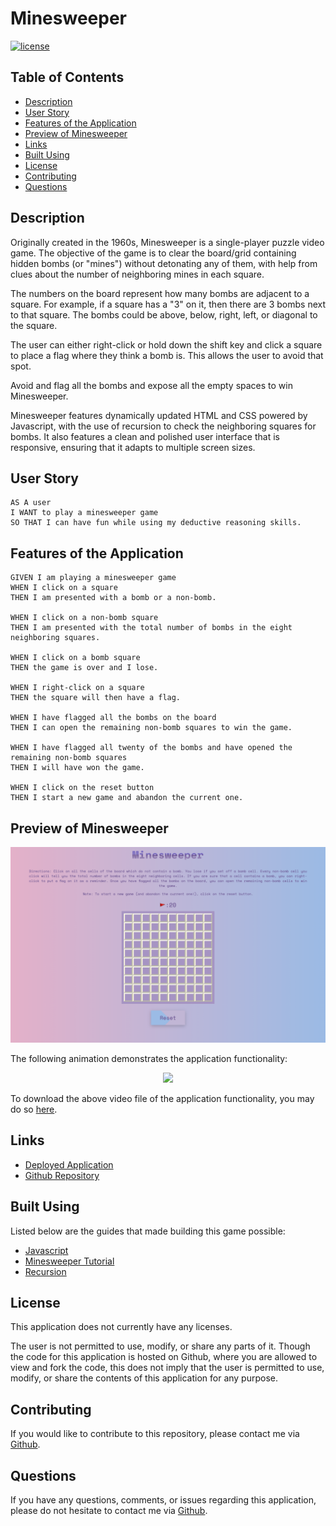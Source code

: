 # Minesweeper

[![license](https://img.shields.io/badge/license-Unlicense-blue.svg)](http://unlicense.org/)

## Table of Contents
*  [Description](#description)
*  [User Story](#user-story)
*  [Features of the Application](#features-of-the-application)
*  [Preview of Minesweeper](#preview-of-minesweeper)
*  [Links](#links)
*  [Built Using](built-using)
*  [License](#license)
*  [Contributing](#contributing)
*  [Questions](#questions)

## Description

Originally created in the 1960s, Minesweeper is a single-player puzzle video game. The objective of the game is to clear the board/grid containing hidden bombs (or "mines") without detonating any of them, with help from clues about the number of neighboring mines in each square.

The numbers on the board represent how many bombs are adjacent to a square. For example, if a square has a "3" on it, then there are 3 bombs next to that square. The bombs could be above, below, right, left, or diagonal to the square.

The user can either right-click or hold down the shift key and click a square to place a flag where they think a bomb is. This allows the user to avoid that spot.

Avoid and flag all the bombs and expose all the empty spaces to win Minesweeper.

Minesweeper features dynamically updated HTML and CSS powered by Javascript, with the use of recursion to check the neighboring squares for bombs. It also features a clean and polished user interface that is responsive, ensuring that it adapts to multiple screen sizes.

## User Story
~~~
AS A user  
I WANT to play a minesweeper game  
SO THAT I can have fun while using my deductive reasoning skills.  
~~~

## Features of the Application
~~~
GIVEN I am playing a minesweeper game  
WHEN I click on a square  
THEN I am presented with a bomb or a non-bomb.  

WHEN I click on a non-bomb square  
THEN I am presented with the total number of bombs in the eight neighboring squares.  

WHEN I click on a bomb square  
THEN the game is over and I lose.  

WHEN I right-click on a square  
THEN the square will then have a flag.  

WHEN I have flagged all the bombs on the board  
THEN I can open the remaining non-bomb squares to win the game.  

WHEN I have flagged all twenty of the bombs and have opened the remaining non-bomb squares  
THEN I will have won the game.  

WHEN I click on the reset button  
THEN I start a new game and abandon the current one.  
~~~

## Preview of Minesweeper

![Minesweeper Preview](assets/images/minesweeperPreview.png)

The following animation demonstrates the application functionality:

<p align="center">
  <img src="assets/videos/minesweeperFunctionalityPreview.gif">
</p>

To download the above video file of the application functionality, you may do so [here](https://github.com/rh9891/Minesweeper/blob/master/assets/videos/minesweeperFunctionalityPreview.mp4).

## Links
- [Deployed Application](https://rh9891.github.io/Minesweeper/)
- [Github Repository](https://github.com/rh9891/Minesweeper)

## Built Using

Listed below are the guides that made building this game possible:

* [Javascript](https://developer.mozilla.org/en-US/docs/Web/JavaScript/Guide)
* [Minesweeper Tutorial](https://www.youtube.com/watch?v=rxdGAKRndz8)
* [Recursion](https://developer.mozilla.org/en-US/docs/Glossary/Recursion)

## License

This application does not currently have any licenses.

The user is not permitted to use, modify, or share any parts of it. Though the code for this application is hosted on Github, where you are allowed to view and fork the code, this does not imply that the user is permitted to use, modify, or share the contents of this application for any purpose.

## Contributing

If you would like to contribute to this repository, please contact me via [Github](https://github.com/rh9891).

## Questions

If you have any questions, comments, or issues regarding this application, please do not hesitate to contact me via [Github](https://github.com/rh9891).